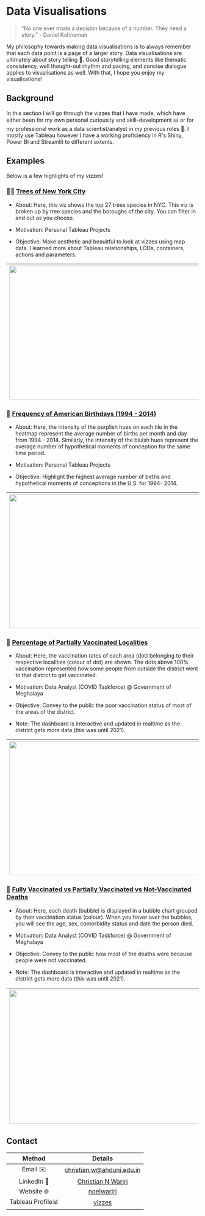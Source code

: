 # Data Visualisations

> “No one ever made a decision because of a number. They need a story.” - Daniel Kahneman 

My philosophy towards making data visualisations is to always remember that each data point is a page of a larger story. Data visualisations are ultimately about story telling 📖. Good storytelling elements like thematic consistency, well thought-out rhythm and pacing, and concise dialogue applies to visualisations as well. With that, I hope you enjoy my visualisations! 

## Background

In this section I will go through the vizzes that I have made, which have either been for my own personal curiousity and skill-development 📊 or for my professional work as a data scientist/analyst in my previous roles 👔. I mostly use Tableau however I have a working proficiency in R's Shiny, Power BI and Streamlit to different extents. 

## Examples

Below is a few highlights of my vizzes!

### 🌲🗽 [Trees of New York City](https://public.tableau.com/app/profile/noelwar/viz/TheTreesofNYC/Dashboard)

- About: Here, this viz shows the top 27 trees species in NYC. This viz is broken up by tree species and the boroughs of the city. You can filter in and out as you choose. 

- Motivation: Personal Tableau Projects

- Objective: Make aesthetic and beauitful to look at vizzes using map data. I learned more about Tableau relationships, LODs, containers, actions and parameters.

|<img src="https://drive.google.com/uc?export=view&id=1RR-00mW3cRC01Bmc0sMm0rQl7J5R-lcw" width=700 height=350>|<img src="https://media.giphy.com/media/a64SplBBqzOG0gvGCm/giphy.gif" width=700 height=350>|
|:---:|:---:|

### 🎂 [Frequency of American Birthdays (1994 - 2014)](https://public.tableau.com/app/profile/noelwar/viz/AmericanBirthdaysPast20Years/D1?publish=yes)

- About: Here, the intensity of the purplish hues on each tile in the heatmap represent the average number of births per month and day from 1994 - 2014. Similarly, the intensity of the bluish hues represent the average number of hypothetical moments of conception for the same time period.

- Motivation: Personal Tableau Projects

- Objective: Highlight the highest average number of births and hypothetical moments of conceptions in the U.S. for 1994- 2014.

|<img src="https://drive.google.com/uc?export=view&id=1wjJ0Mtw8Yyi7jTHIZOLU5dkHOVUxzhMq" width=700 height=350>|<img src="https://media.giphy.com/media/AbTsxrDEG7K5cd2zMA/giphy.gif" width=700 height=350>|
|:---:|:---:|

### 💉 [Percentage of Partially Vaccinated Localities](https://public.tableau.com/app/profile/noelwar/viz/Vacc1/D1)

- About: Here, the vaccination rates of each area (dot) belonging to their respective localities (colour of dot) are shown. The dots above 100% vaccination represented how some people from outside the district went to that district to get vaccinated.

- Motivation: Data Analyst (COVID Taskforce) @ Government of Meghalaya

- Objective: Convey to the public the poor vaccination status of most of the areas of the district.

- Note: The dashboard is interactive and updated in realtime as the district gets more data (this was until 2021).

|<img src="https://drive.google.com/uc?export=view&id=1wiiGXxrp8uMvRkmJvxlux7KHLdD8Rccg" width=700 height=350>|<img src="https://media.giphy.com/media/o8aoNIgsqPeMIlUSp2/giphy.gif" width=700 height=350>|
|:---:|:---:|

### 🤧 [Fully Vaccinated vs Partially Vaccinated vs Not-Vaccinated Deaths](https://public.tableau.com/app/profile/noelwar/viz/Deaths5/Dashboard#4)

- About: Here, each death (bubble) is displayed in a bubble chart grouped by their vaccination status (colour). When you hover over the bubbles, you will see the age, sex, comorbidity status and date the person died.

- Motivation: Data Analyst (COVID Taskforce) @ Government of Meghalaya

- Objective: Convey to the public how most of the deaths were because people were not vaccinated.

- Note: The dashboard is interactive and updated in realtime as the district gets more data (this was until 2021).

|<img src="https://drive.google.com/uc?export=view&id=1GJeH-WoW3HrRDsqx54amJiPJ8mNvurhF" width=700 height=350>|<img src="https://media.giphy.com/media/MxEseydw0x3ktXJVpE/giphy.gif" width=700 height=350>|
|:---:|:---:|

## Contact
|Method|Details|
|:---:|:---:|
|Email ✉️|christian.w@ahduni.edu.in|
|LinkedIn 💼|[Christian N Warjri](https://www.linkedin.com/in/noelwarjri/)|
|Website 🌐|[noelwarjri](https://www.noelwarjri.com/)|
|Tableau Profile📊|[vizzes](https://public.tableau.com/app/profile/noelwar)|

